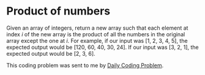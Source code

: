 # Product of numbers

Given an array of integers, return a new array such that each element at index *i* of the new array is the product of all the numbers in the original array except the one at *i*.
For example, if our input was [1, 2, 3, 4, 5], the expected output would be [120, 60, 40, 30, 24]. If our input was [3, 2, 1], the expected output would be [2, 3, 6].

This coding problem was sent to me by [Daily Coding Problem](https://dailycodingproblem.com).
